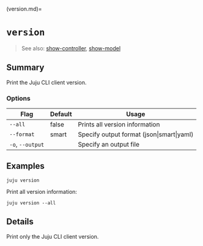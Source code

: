 (version.md)=
# `version`
> See also: [show-controller](#show-controller), [show-model](#show-model)

## Summary
Print the Juju CLI client version.

### Options
| Flag | Default | Usage |
| --- | --- | --- |
| `--all` | false | Prints all version information |
| `--format` | smart | Specify output format (json&#x7c;smart&#x7c;yaml) |
| `-o`, `--output` |  | Specify an output file |

## Examples

    juju version

Print all version information:

    juju version --all


## Details

Print only the Juju CLI client version.